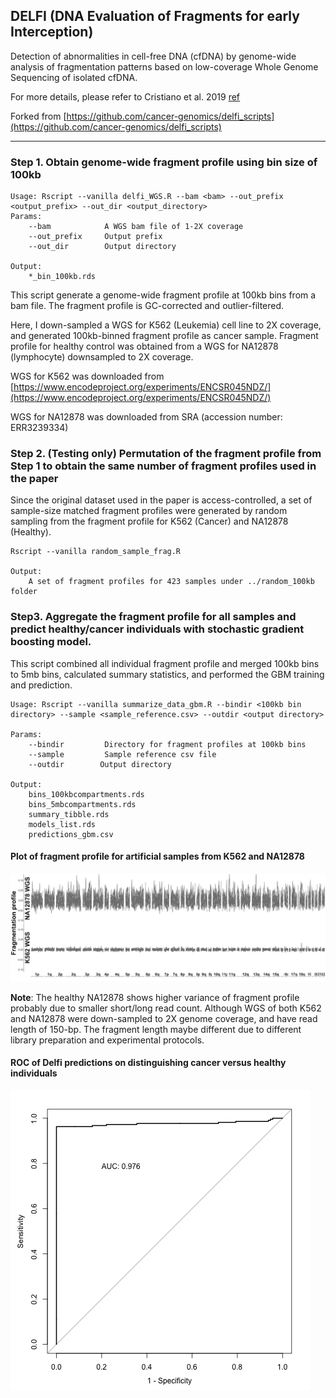 ## DELFI (DNA Evaluation of Fragments for early Interception)
Detection of abnormalities in cell-free DNA (cfDNA) by genome-wide analysis of fragmentation patterns based on low-coverage Whole Genome Sequencing of isolated cfDNA.

For more details, please refer to Cristiano et al. 2019 [ref](https://www.nature.com/articles/s41586-019-1272-6)

Forked from [https://github.com/cancer-genomics/delfi_scripts](https://github.com/cancer-genomics/delfi_scripts)

-------------------------------------------------------------------------------------


### Step 1. Obtain genome-wide fragment profile using bin size of 100kb
```
Usage: Rscript --vanilla delfi_WGS.R --bam <bam> --out_prefix <output_prefix> --out_dir <output_directory>
Params:
    --bam            A WGS bam file of 1-2X coverage
    --out_prefix     Output prefix
    --out_dir        Output directory

Output:
    *_bin_100kb.rds
```
This script generate a genome-wide fragment profile at 100kb bins from a bam file. The fragment profile is GC-corrected and outlier-filtered.

Here, I down-sampled a WGS for K562 (Leukemia) cell line to 2X coverage, and generated 100kb-binned fragment profile as cancer sample. Fragment profile for healthy control was obtained from a WGS for NA12878 (lymphocyte) downsampled to 2X coverage.

WGS for K562 was downloaded from [https://www.encodeproject.org/experiments/ENCSR045NDZ/](https://www.encodeproject.org/experiments/ENCSR045NDZ/)

WGS for NA12878 was downloaded from SRA (accession number: ERR3239334)


### Step 2. (Testing only) Permutation of the fragment profile from Step 1 to obtain the same number of fragment profiles used in the paper
Since the original dataset used in the paper is access-controlled, a set of sample-size matched fragment profiles were generated by random sampling from the fragment profile for K562 (Cancer) and NA12878 (Healthy).
```
Rscript --vanilla random_sample_frag.R

Output:
    A set of fragment profiles for 423 samples under ../random_100kb folder
```


### Step3. Aggregate the fragment profile for all samples and predict healthy/cancer individuals with stochastic gradient boosting model.
This script combined all individual fragment profile and merged 100kb bins to 5mb bins, calculated summary statistics, and performed the GBM training and prediction.
```
Usage: Rscript --vanilla summarize_data_gbm.R --bindir <100kb bin directory> --sample <sample_reference.csv> --outdir <output directory>

Params:
    --bindir         Directory for fragment profiles at 100kb bins
    --sample         Sample reference csv file
    --outdir        Output directory

Output:
    bins_100kbcompartments.rds
    bins_5mbcompartments.rds
    summary_tibble.rds
    models_list.rds
    predictions_gbm.csv
```


#### Plot of fragment profile for artificial samples from K562 and NA12878

![frag_plot](result/fragment_profile.png)

**Note**: The healthy NA12878 shows higher variance of fragment profile probably due to smaller short/long read count. Although WGS of both K562 and NA12878 were down-sampled to 2X genome coverage, and have read length of 150-bp. The fragment length maybe different due to different library preparation and experimental protocols.

#### ROC of Delfi predictions on distinguishing cancer versus healthy individuals

![ROC_plot](result/prediction_ROC.png)
